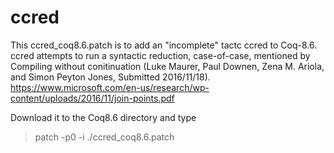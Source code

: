 # ccred

This ccred_coq8.6.patch is to add an "incomplete" tactc ccred to Coq-8.6. ccred attempts to run a syntactic reduction, case-of-case, mentioned by Compiling without conitinuation (Luke Maurer, Paul Downen, Zena M. Ariola, and Simon Peyton Jones, Submitted 2016/11/18). https://www.microsoft.com/en-us/research/wp-content/uploads/2016/11/join-points.pdf

Download it to the Coq8.6 directory and type  
> patch -p0 -i ./ccred_coq8.6.patch 
